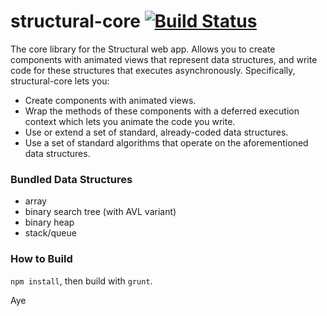structural-core  [![Build Status](https://travis-ci.org/AlexKizer/structural-core.svg?branch=master)](https://travis-ci.org/AlexKizer/structural-core)
===============


The core library for the Structural web app. Allows you to create components with animated views that represent data structures, and write code for these structures that executes asynchronously. Specifically, structural-core lets you:
* Create components with animated views.
* Wrap the methods of these components with a deferred execution context which lets you animate the code you write.
* Use or extend a set of standard, already-coded data structures.
* Use a set of standard algorithms that operate on the aforementioned data structures.

### Bundled Data Structures
* array
* binary search tree (with AVL variant)
* binary heap
* stack/queue

### How to Build
`npm install`, then build with `grunt`.

Aye